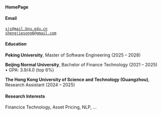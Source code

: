 #### HomePage

#### Email  
<code>sjs@mail.bnu.edu.cn</code>  
<code>shengjiesong6@gmail.com</code>

#### Education  
**Peking University**, Master of Software Engineering (2025 – 2028)  

**Beijing Normal University**, Bachelor of Finance Technology (2021 – 2025)  
• GPA: 3.9/4.0 (top 6%)  

**The Hong Kong University of Science and Technology (Guangzhou)**, Research Assistant (2024 – 2025)  

#### Research Interests  
Financice Technology, Asset Pricing, NLP, ...
